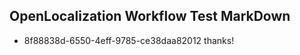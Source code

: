 ## OpenLocalization Workflow Test MarkDown
* 8f88838d-6550-4eff-9785-ce38daa82012 thanks!

<!--HONumber=Jul16_HO2-->


